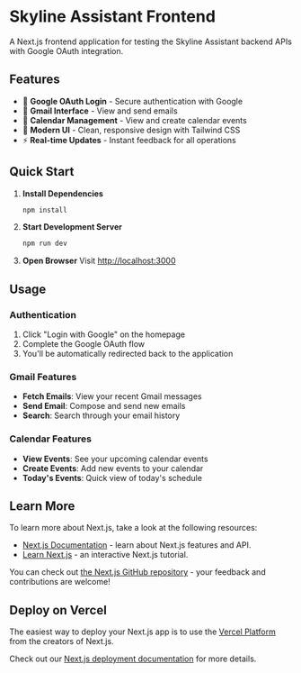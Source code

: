 # Skyline Assistant Frontend

A Next.js frontend application for testing the Skyline Assistant backend APIs with Google OAuth integration.

## Features

- 🔐 **Google OAuth Login** - Secure authentication with Google
- 📧 **Gmail Interface** - View and send emails
- 📅 **Calendar Management** - View and create calendar events
- 🎨 **Modern UI** - Clean, responsive design with Tailwind CSS
- ⚡ **Real-time Updates** - Instant feedback for all operations

## Quick Start

1. **Install Dependencies**

   ```bash
   npm install
   ```

2. **Start Development Server**

   ```bash
   npm run dev
   ```

3. **Open Browser**
   Visit [http://localhost:3000](http://localhost:3000)

## Usage

### Authentication

1. Click "Login with Google" on the homepage
2. Complete the Google OAuth flow
3. You'll be automatically redirected back to the application

### Gmail Features

- **Fetch Emails**: View your recent Gmail messages
- **Send Email**: Compose and send new emails
- **Search**: Search through your email history

### Calendar Features

- **View Events**: See your upcoming calendar events
- **Create Events**: Add new events to your calendar
- **Today's Events**: Quick view of today's schedule

## Learn More

To learn more about Next.js, take a look at the following resources:

- [Next.js Documentation](https://nextjs.org/docs) - learn about Next.js features and API.
- [Learn Next.js](https://nextjs.org/learn) - an interactive Next.js tutorial.

You can check out [the Next.js GitHub repository](https://github.com/vercel/next.js) - your feedback and contributions are welcome!

## Deploy on Vercel

The easiest way to deploy your Next.js app is to use the [Vercel Platform](https://vercel.com/new?utm_medium=default-template&filter=next.js&utm_source=create-next-app&utm_campaign=create-next-app-readme) from the creators of Next.js.

Check out our [Next.js deployment documentation](https://nextjs.org/docs/app/building-your-application/deploying) for more details.
